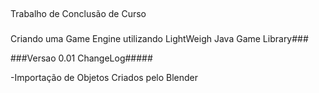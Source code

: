 ##

Trabalho de Conclusão de Curso
###

Criando uma Game Engine utilizando LightWeigh Java Game Library###


###Versao 0.01 ChangeLog#####


-Importação de Objetos Criados pelo Blender
